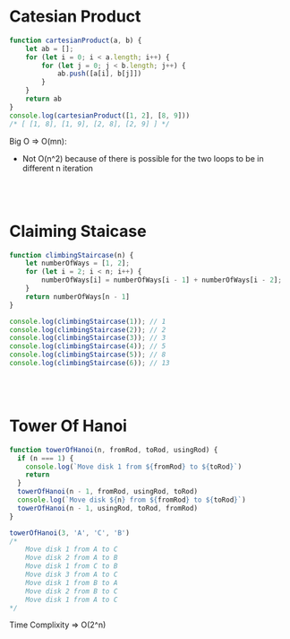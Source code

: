 # Catesian Product

```js
function cartesianProduct(a, b) {
    let ab = [];
    for (let i = 0; i < a.length; i++) {
        for (let j = 0; j < b.length; j++) {
            ab.push([a[i], b[j]])
        }
    }
    return ab
}
console.log(cartesianProduct([1, 2], [8, 9]))
/* [ [1, 8], [1, 9], [2, 8], [2, 9] ] */
```

Big O => O(mn): 
+ Not O(n^2) because of there is possible for the two loops to be in different n iteration 

<br>
<br>

# Claiming Staicase

```js
function climbingStaircase(n) {
    let numberOfWays = [1, 2];
    for (let i = 2; i < n; i++) {
        numberOfWays[i] = numberOfWays[i - 1] + numberOfWays[i - 2];
    }
    return numberOfWays[n - 1]
}

console.log(climbingStaircase(1)); // 1
console.log(climbingStaircase(2)); // 2
console.log(climbingStaircase(3)); // 3
console.log(climbingStaircase(4)); // 5
console.log(climbingStaircase(5)); // 8
console.log(climbingStaircase(6)); // 13
```


<br>
<br>

# Tower Of Hanoi

```js
function towerOfHanoi(n, fromRod, toRod, usingRod) {
  if (n === 1) {
    console.log(`Move disk 1 from ${fromRod} to ${toRod}`)
    return
  }
  towerOfHanoi(n - 1, fromRod, usingRod, toRod)
  console.log(`Move disk ${n} from ${fromRod} to ${toRod}`)
  towerOfHanoi(n - 1, usingRod, toRod, fromRod)
}

towerOfHanoi(3, 'A', 'C', 'B')
/*
    Move disk 1 from A to C
    Move disk 2 from A to B
    Move disk 1 from C to B
    Move disk 3 from A to C
    Move disk 1 from B to A
    Move disk 2 from B to C
    Move disk 1 from A to C
*/
```

Time Complixity => O(2^n)